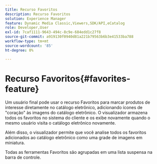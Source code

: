 ```yaml
---
title: Recurso Favoritos
description: Recurso Favoritos
solution: Experience Manager
feature: Dynamic Media Classic,Viewers,SDK/API,eCatalog
role: Developer,User
exl-id: 7caf1111-9643-494c-8c9e-684edd1c27f8
source-git-commit: a919130f0940d81a221b79563b6b3e41533ba788
workflow-type: tm+mt
source-wordcount: '85'
ht-degree: 0%

---
```


# Recurso Favoritos{#favorites-feature}

Um usuário final pode usar o recurso Favoritos para marcar produtos de interesse diretamente no catálogo eletrônico, adicionando ícones de &quot;coração&quot; às imagens do catálogo eletrônico. O visualizador armazena todos os favoritos no sistema do cliente e os exibe novamente quando o mesmo usuário visita o catálogo eletrônico novamente.

Além disso, o visualizador permite que você analise todos os favoritos adicionados ao catálogo eletrônico como uma grade de imagens em miniatura.

Todas as ferramentas Favoritos são agrupadas em uma lista suspensa na barra de controle.
